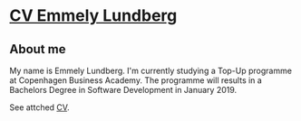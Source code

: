 # [CV Emmely Lundberg](https://github.com/Emmely2008/CV/blob/master/CV-Europass-20190102-Lundberg-EN.pdf)

## About me
My name is Emmely Lundberg. I'm currently studying a Top-Up programme at Copenhagen Business Academy.
The programme will results in a Bachelors Degree in Software Development in January 2019. 

See attched [CV](CV-Europass-20190115-Lundberg-EN.pdf).


